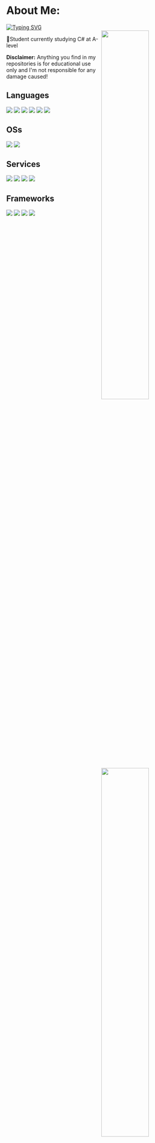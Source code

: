 # About Me:
[![Typing SVG](https://readme-typing-svg.demolab.com/?lines=Beamed+By+Spin+🐀)](https://git.io/typing-svg)   
<img width="50%" align="right" src="https://github-readme-stats.vercel.app/api?username=SadlySpin&theme=gotham&hide_border=false&include_all_commits=false&count_private=false">
<img width="50%" align="right" src="https://github-readme-streak-stats.herokuapp.com/?user=SadlySpin&theme=gotham&hide_border=false">
<img width="50%" align="right" src="https://github-readme-stats.vercel.app/api/top-langs/?username=SadlySpin&theme=gotham&hide_border=false&include_all_commits=false&count_private=false&layout=compact">

:speech_balloon:Student currently studying C# at A-level 

__Disclaimer:__ Anything you find in my repositories is for educational use only and I'm not responsible for any damage caused!


## Languages
![](https://img.shields.io/badge/c-%2300599C.svg?style=for-the-badge&logo=c&logoColor=white)
![](https://img.shields.io/badge/c%23-%23239120.svg?style=for-the-badge&logo=c-sharp&logoColor=white)
![](https://img.shields.io/badge/c++-%2300599C.svg?style=for-the-badge&logo=c%2B%2B&logoColor=white)
![](https://img.shields.io/badge/java-ED8B00?style=for-the-badge&logo=oracle&logoColor=black)
![](https://img.shields.io/badge/javascript-F7DF1E?style=for-the-badge&logo=javascript&logoColor=black)
![](https://img.shields.io/badge/python-0078D6?style=for-the-badge&logo=python&logoColor=white)
## OSs
![](https://img.shields.io/badge/windows-0078D6?style=for-the-badge&logo=windows&logoColor=white)
![](https://img.shields.io/badge/ios-000000?style=for-the-badge&logo=ios&logoColor=white)
## Services
![](https://img.shields.io/badge/heroku-5e1ab1?style=for-the-badge&logo=heroku&logoColor=white)
![](https://img.shields.io/badge/azure-32bbee?style=for-the-badge&logo=microsoft-azure&logoColor=white)
![](https://img.shields.io/badge/digitalocean-086cfc?style=for-the-badge&logo=digitalocean&logoColor=white)
![](https://img.shields.io/badge/aws-ED8B00?style=for-the-badge&logo=amazonaws&logoColor=white)
## Frameworks
![](https://img.shields.io/badge/gradle-02303A?style=for-the-badge&logo=gradle&logoColor=white)
![](https://img.shields.io/badge/npm-cc344c?style=for-the-badge&logo=npm&logoColor=white)
![](https://img.shields.io/badge/node.js-3d863d?style=for-the-badge&logo=nodedotjs&logoColor=white)
![](https://img.shields.io/badge/pycord-3778ad?style=for-the-badge&logo=discord&logoColor=white)
